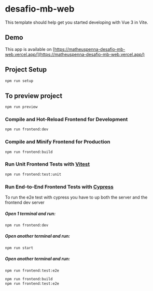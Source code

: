 # desafio-mb-web

This template should help get you started developing with Vue 3 in Vite.

## Demo

This app is available on [https://matheuspenna-desafio-mb-web.vercel.app/](https://matheuspenna-desafio-mb-web.vercel.app/)

## Project Setup

```sh
npm run setup
```

## To preview project
```sh
npm run preview
```

### Compile and Hot-Reload Frontend for Development

```sh
npm run frontend:dev
```

### Compile and Minify Frontend for Production

```sh
npm run frontend:build
```

### Run Unit Frontend Tests with [Vitest](https://vitest.dev/)

```sh
npm run frontend:test:unit
```

### Run End-to-End Frontend Tests with [Cypress](https://www.cypress.io/)

To run the e2e test with cypress you have to up both the server and the frontend dev server

##### Open 1 terminal and run:
```sh
npm run frontend:dev
```

##### Open another terminal and run:
```sh
npm run start
```

##### Open another terminal and run:
```sh
npm run frontend:test:e2e
```

```sh
npm run frontend:build
npm run frontend:test:e2e
```